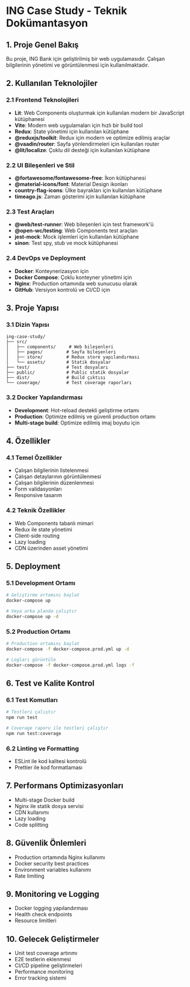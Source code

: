 # ING Case Study - Teknik Dokümantasyon

## 1. Proje Genel Bakış
Bu proje, ING Bank için geliştirilmiş bir web uygulamasıdır. Çalışan bilgilerinin yönetimi ve görüntülenmesi için kullanılmaktadır.

## 2. Kullanılan Teknolojiler

### 2.1 Frontend Teknolojileri
- **Lit**: Web Components oluşturmak için kullanılan modern bir JavaScript kütüphanesi
- **Vite**: Modern web uygulamaları için hızlı bir build tool
- **Redux**: State yönetimi için kullanılan kütüphane
- **@reduxjs/toolkit**: Redux için modern ve optimize edilmiş araçlar
- **@vaadin/router**: Sayfa yönlendirmeleri için kullanılan router
- **@lit/localize**: Çoklu dil desteği için kullanılan kütüphane

### 2.2 UI Bileşenleri ve Stil
- **@fortawesome/fontawesome-free**: İkon kütüphanesi
- **@material-icons/font**: Material Design ikonları
- **country-flag-icons**: Ülke bayrakları için kullanılan kütüphane
- **timeago.js**: Zaman gösterimi için kullanılan kütüphane

### 2.3 Test Araçları
- **@web/test-runner**: Web bileşenleri için test framework'ü
- **@open-wc/testing**: Web Components test araçları
- **jest-mock**: Mock işlemleri için kullanılan kütüphane
- **sinon**: Test spy, stub ve mock kütüphanesi

### 2.4 DevOps ve Deployment
- **Docker**: Konteynerizasyon için
- **Docker Compose**: Çoklu konteyner yönetimi için
- **Nginx**: Production ortamında web sunucusu olarak
- **GitHub**: Versiyon kontrolü ve CI/CD için

## 3. Proje Yapısı

### 3.1 Dizin Yapısı
```
ing-case-study/
├── src/
│   ├── components/     # Web bileşenleri
│   ├── pages/         # Sayfa bileşenleri
│   ├── store/         # Redux store yapılandırması
│   └── assets/        # Statik dosyalar
├── test/              # Test dosyaları
├── public/            # Public statik dosyalar
├── dist/              # Build çıktısı
└── coverage/          # Test coverage raporları
```

### 3.2 Docker Yapılandırması
- **Development**: Hot-reload destekli geliştirme ortamı
- **Production**: Optimize edilmiş ve güvenli production ortamı
- **Multi-stage build**: Optimize edilmiş imaj boyutu için

## 4. Özellikler

### 4.1 Temel Özellikler
- Çalışan bilgilerinin listelenmesi
- Çalışan detaylarının görüntülenmesi
- Çalışan bilgilerinin düzenlenmesi
- Form validasyonları
- Responsive tasarım

### 4.2 Teknik Özellikler
- Web Components tabanlı mimari
- Redux ile state yönetimi
- Client-side routing
- Lazy loading
- CDN üzerinden asset yönetimi

## 5. Deployment

### 5.1 Development Ortamı
```bash
# Geliştirme ortamını başlat
docker-compose up

# Veya arka planda çalıştır
docker-compose up -d
```

### 5.2 Production Ortamı
```bash
# Production ortamını başlat
docker-compose -f docker-compose.prod.yml up -d

# Logları görüntüle
docker-compose -f docker-compose.prod.yml logs -f
```

## 6. Test ve Kalite Kontrol

### 6.1 Test Komutları
```bash
# Testleri çalıştır
npm run test

# Coverage raporu ile testleri çalıştır
npm run test:coverage
```

### 6.2 Linting ve Formatting
- ESLint ile kod kalitesi kontrolü
- Prettier ile kod formatlaması

## 7. Performans Optimizasyonları
- Multi-stage Docker build
- Nginx ile statik dosya servisi
- CDN kullanımı
- Lazy loading
- Code splitting

## 8. Güvenlik Önlemleri
- Production ortamında Nginx kullanımı
- Docker security best practices
- Environment variables kullanımı
- Rate limiting

## 9. Monitoring ve Logging
- Docker logging yapılandırması
- Health check endpoints
- Resource limitleri

## 10. Gelecek Geliştirmeler
- Unit test coverage artırımı
- E2E testlerin eklenmesi
- CI/CD pipeline geliştirmeleri
- Performance monitoring
- Error tracking sistemi 